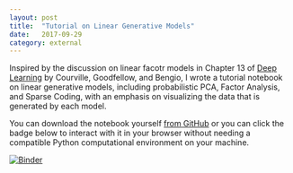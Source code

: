 ```yaml
---
layout: post
title:	"Tutorial on Linear Generative Models"
date:	2017-09-29
category: external
---
```


Inspired by the discussion
on linear facotr models in Chapter 13 of
[Deep Learning](deeplearningbook.org)
by Courville, Goodfellow, and Bengio,
I wrote a tutorial notebook on
linear generative models,
including probabilistic PCA,
Factor Analysis,
and Sparse Coding,
with an emphasis on visualizing the
data that is generated by each model.

You can download the notebook yourself
[from GitHub](https://github.com/charlesfrye/LinearGenerativeModels-Tutorial)
or you can click the badge below to interact with it in your browser
without needing a compatible Python computational environment on your machine.

[![Binder](https://beta.mybinder.org/badge.svg)](https://beta.mybinder.org/v2/gh/charlesfrye/LinearGenerativeModels-Tutorial/master)

<!--exc-->
